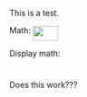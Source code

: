 This is a test. 

Math: <img src="/tex/0533cc424c9398c0d22dd3d90c9da0ca.svg?invert_in_darkmode&sanitize=true" align=middle width=45.079847999999984pt height=26.76175259999998pt/>

Display math: 
<p align="center"><img src="/tex/31ac99a1ca1b9766ae5d232486943c39.svg?invert_in_darkmode&sanitize=true" align=middle width=42.352592699999995pt height=10.921614pt/></p>

Does this work???